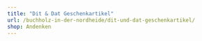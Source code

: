 ```yaml
---
title: "Dit & Dat Geschenkartikel"
url: /buchholz-in-der-nordheide/dit-und-dat-geschenkartikel/
shop: Andenken
---
```

